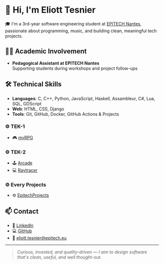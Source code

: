 # 👋 Hi, I'm Eliott Tesnier

🎓 I'm a 3rd-year software engineering student at [EPITECH Nantes](https://www.epitech.eu/), passionate about programming, music, and building clean, meaningful tech projects.

## 👨‍🏫 Academic Involvement

- **Pedagogical Assistant at EPITECH Nantes**  
  Supporting students during workshops and project follow-ups

## 🛠️ Technical Skills

- **Languages**: C, C++, Python, JavaScript, Haskell, Assambleur, C#, Lua, SQL, GDScript  
- **Web**: HTML, CSS, Django  
- **Tools**: Git, GitHub, Docker, GitHub Actions & Projects

### ⚙️ TEK-1
- 🎮 [myRPG](https://github.com/eliotttesnier/myRPG)

### ⚙️ TEK-2
- 🕹️ [Arcade](https://github.com/eliotttesnier/Arcade)  
- 💻 [Raytracer](https://github.com/eliotttesnier/RayTracer)

### ⚙️ Every Projects
- ⚙️ [EpitechProjects](https://github.com/eliotttesnier/EpitechProjects)

## 📫 Contact

- 💼 [LinkedIn](https://www.linkedin.com/in/eliott-tesnier/)  
- 💻 [GitHub](https://github.com/eliotttesnier)  
- 📧 eliott.tesnier@epitech.eu

---

> *Curious, invested, and quality-driven — I aim to design software that's clean, useful, and well thought-out.*
